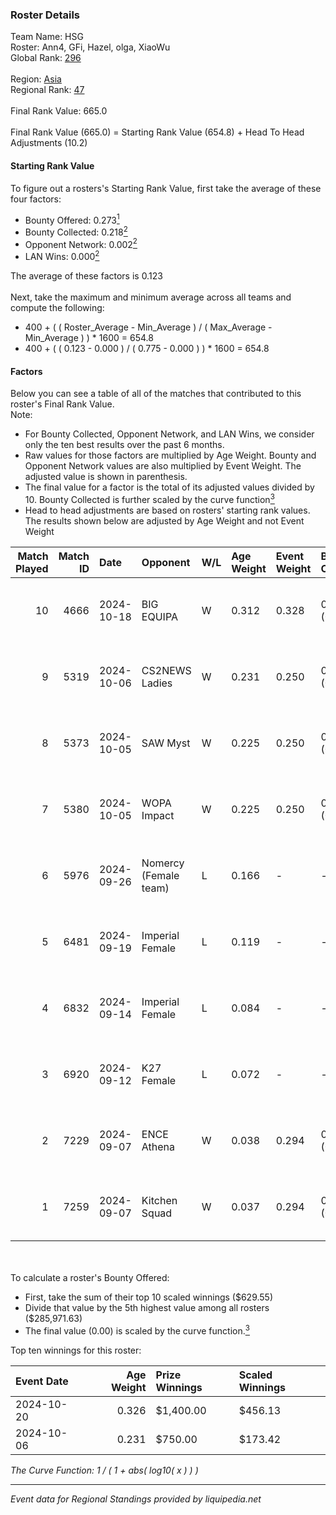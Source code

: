 ### Roster Details<br />
Team Name: HSG<br />
Roster: Ann4, GFi, Hazel, olga, XiaoWu<br />
Global Rank: [296](../../standings_global_2025_02_28.md)<br />
<br />
Region: [Asia]( ../../standings_asia_2025_02_28.md)<br />
Regional Rank: [47]( ../../standings_asia_2025_02_28.md)<br />
<br />
Final Rank Value:  665.0<br />
<br />
Final Rank Value (665.0) = Starting Rank Value (654.8) + Head To Head Adjustments (10.2)<br />

#### Starting Rank Value<br />
To figure out a rosters's Starting Rank Value, first take the average of these four factors:<br />
- Bounty Offered: 0.273[<sup>1</sup>](#table2)
- Bounty Collected: 0.218[<sup>2</sup>](#table1)
- Opponent Network: 0.002[<sup>2</sup>](#table1)
- LAN Wins: 0.000[<sup>2</sup>](#table1)

The average of these factors is 0.123<br />
<br />
Next, take the maximum and minimum average across all teams and compute the following:<br />
- 400 + ( ( Roster_Average - Min_Average ) / ( Max_Average - Min_Average ) ) * 1600 = 654.8
- 400 + ( ( 0.123 - 0.000 ) / ( 0.775 - 0.000 ) ) * 1600 = 654.8


#### Factors<br />
Below you can see a table of all of the matches that contributed to this roster's Final Rank Value.<br />
Note:<br />

- For Bounty Collected, Opponent Network, and LAN Wins, we consider only the ten best results over the past 6 months.
- Raw values for those factors are multiplied by Age Weight. Bounty and Opponent Network values are also multiplied by Event Weight. The adjusted value is shown in parenthesis.
- The final value for a factor is the total of its adjusted values divided by 10. Bounty Collected is further scaled by the curve function[<sup>3</sup>](#curveFunction)
- Head to head adjustments are based on rosters' starting rank values. The results shown below are adjusted by Age Weight and not Event Weight
<span id="table1"></span><br />


| Match Played | Match ID | Date       | Opponent              | W/L | Age Weight | Event Weight | Bounty Collected | Opponent Network | LAN Wins  | H2H Adj. | Roster                         |
| -: | -: | :- | :- | :- | :- | :- | :- | :- | :- | -: | :- |
|           10 |     4666 | 2024-10-18 | BIG EQUIPA            | W   | 0.312      | 0.328        | 0.025 (0.003)    | 0.064 (0.007)    | 0 (0.000) |     6.80 | Ann4, GFi, Hazel, olga, XiaoWu |
|            9 |     5319 | 2024-10-06 | CS2NEWS Ladies        | W   | 0.231      | 0.250        | 0.001 (0.000)    | 0.161 (0.009)    | 0 (0.000) |     3.27 | Ann4, GFi, Hazel, olga, XiaoWu |
|            8 |     5373 | 2024-10-05 | SAW Myst              | W   | 0.225      | 0.250        | 0.000 (0.000)    | 0.002 (0.000)    | 0 (0.000) |     1.98 | Ann4, GFi, Hazel, olga, XiaoWu |
|            7 |     5380 | 2024-10-05 | WOPA Impact           | W   | 0.225      | 0.250        | 0.000 (0.000)    | 0.000 (0.000)    | 0 (0.000) |     1.39 | Ann4, GFi, Hazel, olga, XiaoWu |
|            6 |     5976 | 2024-09-26 | Nomercy (Female team) | L   | 0.166      | -            | -                | -                | -         |    -2.46 | Ann4, GFi, Hazel, olga, XiaoWu |
|            5 |     6481 | 2024-09-19 | Imperial Female       | L   | 0.119      | -            | -                | -                | -         |    -0.28 | Ann4, GFi, Hazel, olga, XiaoWu |
|            4 |     6832 | 2024-09-14 | Imperial Female       | L   | 0.084      | -            | -                | -                | -         |    -0.20 | Ann4, GFi, Hazel, olga, XiaoWu |
|            3 |     6920 | 2024-09-12 | K27 Female            | L   | 0.072      | -            | -                | -                | -         |    -0.96 | Ann4, GFi, Hazel, olga, XiaoWu |
|            2 |     7229 | 2024-09-07 | ENCE Athena           | W   | 0.038      | 0.294        | 0.001 (0.000)    | 0.000 (0.000)    | 0 (0.000) |     0.40 | Ann4, GFi, Hazel, olga, XiaoWu |
|            1 |     7259 | 2024-09-07 | Kitchen Squad         | W   | 0.037      | 0.294        | 0.000 (0.000)    | 0.000 (0.000)    | 0 (0.000) |     0.23 | Ann4, GFi, Hazel, olga, XiaoWu |

<br />
<span id="table2"></span><br />
To calculate a roster's Bounty Offered:<br />

- First, take the sum of their top 10 scaled winnings ($629.55)
- Divide that value by the 5th highest value among all rosters ($285,971.63)
- The final value (0.00) is scaled by the curve function.[<sup>3</sup>](#curveFunction)

Top ten winnings for this roster:<br />

| Event Date | Age Weight | Prize Winnings | Scaled Winnings |
| :- | -: | :- | :- |
| 2024-10-20 |      0.326 | $1,400.00      | $456.13         |
| 2024-10-06 |      0.231 | $750.00        | $173.42         |


<span id="curveFunction"></span>_The Curve Function: 1 / ( 1 + abs( log10( x ) ) )_<br />

---
_Event data for Regional Standings provided by liquipedia.net_<br />
